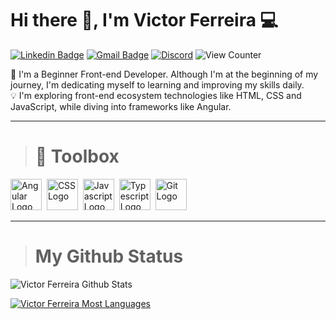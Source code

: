 # Hi there 👋, I'm Victor Ferreira 💻

[![Linkedin Badge](https://img.shields.io/badge/-Victor%20Ferreira-blue?style=flat-square&logo=Linkedin&logoColor=white)](https://www.linkedin.com/in/victor-ferreira-de-sousa-557502173/)
[![Gmail Badge](https://img.shields.io/badge/-Email-c14438?style=flat-square&logo=Gmail&logoColor=white)](mailto:victorv9sousa@gmail.com)
[![Discord](https://img.shields.io/badge/-vittutu-7289da?style=flat-square&logo=Discord&logoColor=white)](https://discord.com)
![View Counter](https://komarev.com/ghpvc/?username=Vector-F19&style=flat-square)


🚀 I'm a Beginner Front-end Developer. Although I'm at the beginning of my journey, I'm dedicating myself to learning and improving my skills daily.    
💡 I'm exploring front-end ecosystem technologies like HTML, CSS and JavaScript, while diving into frameworks like Angular.

--------


># 🧰 Toolbox

<img src="https://cdn.worldvectorlogo.com/logos/angular-icon-1.svg" alt="Angular Logo" width="50" height="50"/>&nbsp;
<img src="https://cdn.worldvectorlogo.com/logos/css-3.svg" alt="CSS Logo" width="50" height="50"/>&nbsp;
<img src="https://cdn.worldvectorlogo.com/logos/logo-javascript.svg" alt="Javascript Logo" width="50" height="50"/>&nbsp;
<img src="https://cdn.worldvectorlogo.com/logos/typescript.svg" alt="Typescript Logo" width="50" height="50"/>&nbsp;
<img src="https://cdn.worldvectorlogo.com/logos/git-icon.svg" alt="Git Logo" width="50" height="50"/>&nbsp;

--------


># My Github Status


![Victor Ferreira Github Stats](https://github-readme-stats.vercel.app/api?username=Vector-F19&show_icons=true&theme=dracula)

[![Victor Ferreira  Most Languages](https://github-readme-stats.vercel.app/api/top-langs/?username=Vector-F19&hide=css,html&layout=compact&theme=dracula)](https://github.com/anuraghazra/github-readme-stats)
